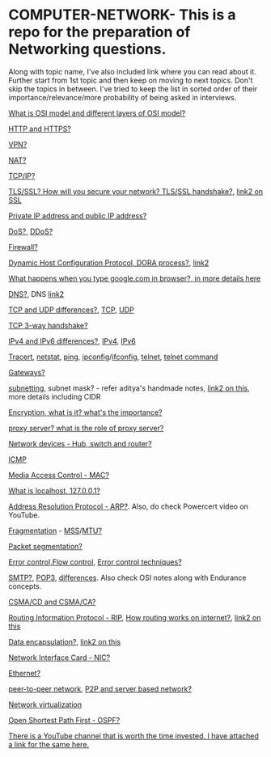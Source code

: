 # COMPUTER-NETWORK- This is a repo for the preparation of Networking questions.

Along with topic name, I've also included link where you can read about it. Further start from 1st topic and then keep on moving to next topics. Don't skip the topics in between. I've tried to keep the list in sorted order of their importance/relevance/more probability of being asked in interviews. 

[What is OSI model and different layers of OSI model?](https://www.javatpoint.com/osi-model)

[HTTP and HTTPS?](https://www.cloudflare.com/learning/ssl/why-is-http-not-secure/)

[VPN?](https://www.kaspersky.com/resource-center/definitions/what-is-a-vpn)

[NAT?](https://www.geeksforgeeks.org/network-address-translation-nat/)

[TCP/IP?](https://www.javatpoint.com/computer-network-tcp-ip-model)

[TLS/SSL? How will you secure your network? TLS/SSL handshake?](https://www.cloudflare.com/learning/ssl/transport-layer-security-tls/), [link2 on SSL](https://www.cloudflare.com/learning/ssl/what-is-an-ssl-certificate/)

[Private IP address and public IP address?](https://www.geeksforgeeks.org/difference-between-private-and-public-ip-addresses/)

[DoS?](https://www.paloaltonetworks.com/cyberpedia/what-is-a-denial-of-service-attack-dos), [DDoS?](https://www.paloaltonetworks.com/cyberpedia/what-is-a-ddos-attack)

[Firewall?](https://www.cloudflare.com/learning/security/what-is-a-firewall/)

[Dynamic Host Configuration Protocol, DORA process?](https://www.geeksforgeeks.org/dynamic-host-configuration-protocol-dhcp/), [link2](https://www.gns3network.com/what-is-dora-process-in-dhcp/)

[What happens when you type google.com in browser?, in more details here](https://youtu.be/mpQZVYPuDGU)

[DNS?](https://youtu.be/mpQZVYPuDGU), DNS [link2](https://youtu.be/mpQZVYPuDGU)

[TCP and UDP differences?](https://www.geeksforgeeks.org/differences-between-tcp-and-udp/), [TCP](https://www.khanacademy.org/computing/computers-and-internet/xcae6f4a7ff015e7d:the-internet/xcae6f4a7ff015e7d:transporting-packets/a/transmission-control-protocol--tcp), [UDP](https://www.khanacademy.org/computing/computers-and-internet/xcae6f4a7ff015e7d:the-internet/xcae6f4a7ff015e7d:transporting-packets/a/user-datagram-protocol-udp)

[TCP 3-way handshake?](http://www.tcpipguide.com/free/t_TCPConnectionEstablishmentProcessTheThreeWayHandsh-3.htm)

[IPv4 and IPv6 differences?](https://www.geeksforgeeks.org/differences-between-ipv4-and-ipv6/), [IPv4](https://www.geeksforgeeks.org/introduction-and-ipv4-datagram-header/), [IPv6](https://www.cisco.com/en/US/technologies/tk648/tk872/technologies_white_paper0900aecd8054d37d.html)

[Tracert](https://docs.microsoft.com/en-us/windows-server/administration/windows-commands/tracert), [netstat](https://docs.microsoft.com/en-us/windows-server/administration/windows-commands/netstat), [ping](https://docs.microsoft.com/en-us/windows-server/administration/windows-commands/ping), [ipconfig](https://docs.microsoft.com/en-us/windows-server/administration/windows-commands/ipconfig)/[ifconfig](https://linux.die.net/man/8/ifconfig), [telnet](https://www.javatpoint.com/computer-network-telnet), [telnet command](https://www.javatpoint.com/linux-telnet-command)

[Gateways?](https://www.tutorialspoint.com/what-are-gateways-in-computer-network)

[subnetting](https://www.guru99.com/subnetting-subnet-mask.html), subnet mask? - refer aditya's handmade notes, [link2 on this](https://www.digitalocean.com/community/tutorials/understanding-ip-addresses-subnets-and-cidr-notation-for-networking), more details including CIDR

[Encryption, what is it? what's the importance?](https://www.javatpoint.com/computer-network-privacy)

[proxy server? what is the role of proxy server?](https://www.geeksforgeeks.org/what-is-proxy-server/)

[Network devices - Hub, switch and router?](https://www.geeksforgeeks.org/network-devices-hub-repeater-bridge-switch-router-gateways/)

[ICMP](https://www.cloudflare.com/learning/ddos/glossary/internet-control-message-protocol-icmp/)

[Media Access Control - MAC?](https://www.geeksforgeeks.org/introduction-of-mac-address-in-computer-network/)

[What is localhost, 127.0.0.1?](https://www.geeksforgeeks.org/what-is-local-host/)

[Address Resolution Protocol - ARP?](https://www.geeksforgeeks.org/how-address-resolution-protocol-arp-works/). Also, do check Powercert video on YouTube.

[Fragmentation](https://www.geeksforgeeks.org/fragmentation-network-layer/) - [MSS](https://www.cloudflare.com/learning/network-layer/what-is-mss/)/[MTU?](https://www.cloudflare.com/learning/network-layer/what-is-mtu/)

[Packet segmentation?](https://en.wikipedia.org/wiki/Packet_segmentation)

[Error control,Flow control](https://www.javatpoint.com/data-link-controls), [Error control techniques?](https://www.geeksforgeeks.org/error-control-in-data-link-layer/)

[SMTP?](https://www.javatpoint.com/simple-mail-transfer-protocol), [POP3](https://www.javatpoint.com/pop-protocol), [differences](https://www.hostinger.in/tutorials/email/pop3-imap-smtp-protocols-explained-ports). Also check OSI notes along with Endurance concepts.

[CSMA/CD and CSMA/CA?](https://www.geeksforgeeks.org/carrier-sense-multiple-access-csma/)

[Routing Information Protocol - RIP](https://www.geeksforgeeks.org/routing-information-protocol-rip/), [How routing works on internet?](https://user3141592.medium.com/how-does-the-internet-work-edc2e22e7eb8), [link2 on this](https://cromwell-intl.com/networking/routing.html)

[Data encapsulation?](https://afteracademy.com/blog/what-is-data-encapsulation-and-de-encapsulation-in-networking), [link2 on this](https://docs.oracle.com/cd/E19455-01/806-0916/ipov-32/index.html)

[Network Interface Card - NIC?](https://www.javatpoint.com/network-interface-card)

[Ethernet?](https://www.geeksforgeeks.org/local-area-network-lan-technologies/)

[peer-to-peer network](https://in.indeed.com/career-advice/career-development/peer-to-peer-network), [P2P and server based network?](https://afteracademy.com/blog/what-are-peer-to-peer-networks-and-server-based-networks)

[Network virtualization](https://blog.gigamon.com/2018/01/04/network-virtualization-optimize/)

[Open Shortest Path First - OSPF?](https://www.javatpoint.com/ospf-protocol)

[There is a YouTube channel that is worth the time invested. I have attached a link for the same here.](https://www.youtube.com/c/PowerCertAnimatedVideos)

